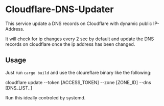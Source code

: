 
# Cloudflare-DNS-Updater

This service update a DNS records on Cloudflare with dynamic public IP-Address.

It will check for ip changes every 2 sec by default and update the DNS records on cloudflare once the ip address has been changed.

## Usage

Just run `cargo build` and use the cloureflare binary like the following:

cloudflare update --token [ACCESS_TOKEN] --zone [ZONE_ID] --dns [DNS_LIST..] 

Run this ideally controled by systemd.